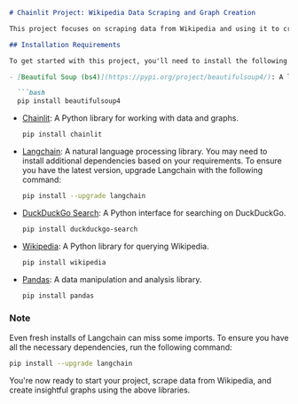 ```markdown
# Chainlit Project: Wikipedia Data Scraping and Graph Creation

This project focuses on scraping data from Wikipedia and using it to create graphs.

## Installation Requirements

To get started with this project, you'll need to install the following Python packages using `pip`:

- [Beautiful Soup (bs4)](https://pypi.org/project/beautifulsoup4/): A library for web scraping.

  ```bash
  pip install beautifulsoup4
  ```

- [Chainlit](https://pypi.org/project/chainlit/): A Python library for working with data and graphs.

  ```bash
  pip install chainlit
  ```

- [Langchain](https://pypi.org/project/langchain/): A natural language processing library. You may need to install additional dependencies based on your requirements. To ensure you have the latest version, upgrade Langchain with the following command:

  ```bash
  pip install --upgrade langchain
  ```

- [DuckDuckGo Search](https://pypi.org/project/duckduckgo-search/): A Python interface for searching on DuckDuckGo.

  ```bash
  pip install duckduckgo-search
  ```

- [Wikipedia](https://pypi.org/project/wikipedia/): A Python library for querying Wikipedia.

  ```bash
  pip install wikipedia
  ```

- [Pandas](https://pypi.org/project/pandas/): A data manipulation and analysis library.

  ```bash
  pip install pandas
  ```

### Note

Even fresh installs of Langchain can miss some imports. To ensure you have all the necessary dependencies, run the following command:

```bash
pip install --upgrade langchain
```

You're now ready to start your project, scrape data from Wikipedia, and create insightful graphs using the above libraries.
```